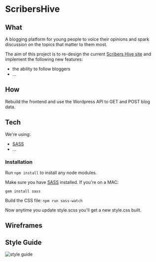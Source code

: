 # ScribersHive

## What

A blogging platform for young people to voice their opinions and spark discussion on the topics that matter to them most.

The aim of this project is to re-design the current [Scribers Hive site](http://www.scribershive.com/) and implement the following new features:
+ the ability to follow bloggers
+ ...

## How

Rebuild the frontend and use the Wordpress API to GET and POST blog data.

## Tech

We're using:
+ [SASS](http://sass-lang.com/guide)
+ ...

### Installation

Run `npm install` to install any node modules.

Make sure you have [SASS](http://sass-lang.com/install) installed. If you're on a MAC:

`gem install sass`

Build the CSS file:
`npm run sass-watch`

Now anytime you update style.scss you'll get a new style.css built.

## Wireframes

## Style Guide

![style guide](design/style-guide.png)
